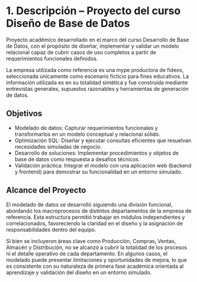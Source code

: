 # 1. Descripción – Proyecto del curso Diseño de Base de Datos

Proyecto académico desarrollado en el marco del curso Desarrollo de Base de Datos, con el propósito de diseñar, implementar y validar un modelo relacional capaz de cubrir casos de uso completos a partir de requerimientos funcionales definidos.

La empresa utilizada como referencia es una mype productora de fideos, seleccionada únicamente como escenario ficticio para fines educativos. La información utilizada es en su totalidad sintética y fue construida mediante entrevistas generales, supuestos razonables y herramientas de generación de datos.

## Objetivos
- Modelado de datos: Capturar requerimientos funcionales y transformarlos en un modelo conceptual y relacional sólido.
- Optimización SQL: Diseñar y ejecutar consultas eficientes que resuelvan necesidades simuladas de negocio.
- Desarrollo de soluciones: Implementar procedimientos y objetos de base de datos como respuesta a desafíos técnicos.
- Validación práctica: Integrar el modelo con una aplicación web (backend y frontend) para demostrar su funcionalidad en un entorno simulado.

## Alcance del Proyecto

El modelado de datos se desarrolló siguiendo una división funcional, abordando los macroprocesos de distintos departamentos de la empresa de referencia. Esta estructura permitió trabajar en módulos independientes y correlacionados, favoreciendo la claridad en el diseño y la asignación de responsabilidades dentro del equipo.

Si bien se incluyeron áreas clave como Producción, Compras, Ventas, Almacén y Distribución, no se alcanzó a cubrir la totalidad de los procesos ni el detalle operativo de cada departamento.
En algunos casos, el modelado puede presentar limitaciones y oportunidades de mejora, lo que es consistente con su naturaleza de primera fase académica orientada al aprendizaje y validación del diseño en un entorno simulado.

